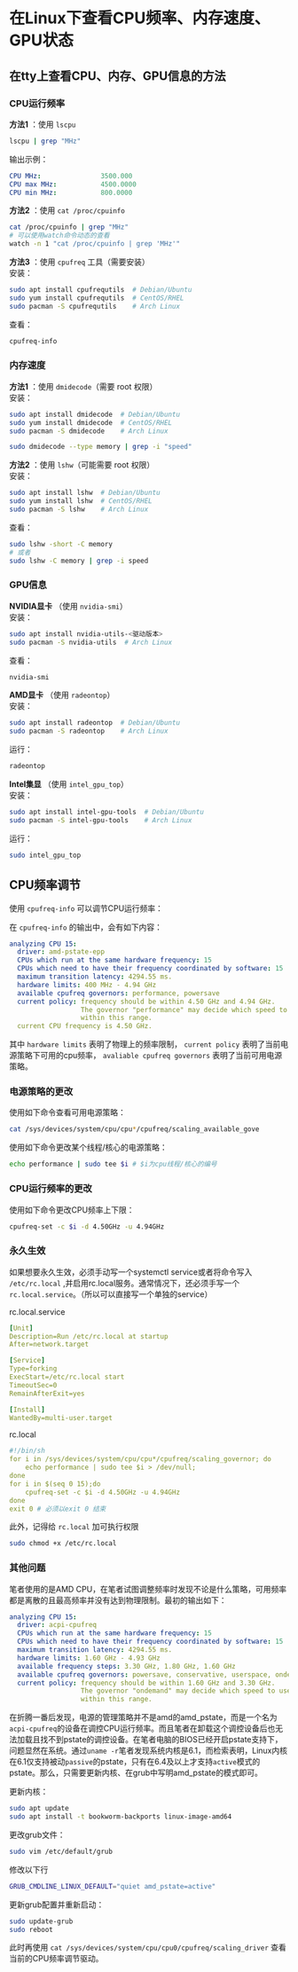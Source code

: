 # 在Linux下查看CPU频率、内存速度、GPU状态

## 在tty上查看CPU、内存、GPU信息的方法

### CPU运行频率

**方法1** ：使用 `lscpu`  
```bash
lscpu | grep "MHz"
```

输出示例：  
```yaml
CPU MHz:               3500.000
CPU max MHz:           4500.0000
CPU min MHz:           800.0000
```

**方法2** ：使用 `cat /proc/cpuinfo`  
```bash
cat /proc/cpuinfo | grep "MHz"
# 可以使用watch命令动态的查看
watch -n 1 "cat /proc/cpuinfo | grep 'MHz'"
```

**方法3** ：使用 `cpufreq` 工具（需要安装）  
安装：  
```bash
sudo apt install cpufrequtils  # Debian/Ubuntu
sudo yum install cpufrequtils  # CentOS/RHEL
sudo pacman -S cpufrequtils    # Arch Linux
```  

查看：  
```bash
cpufreq-info
```

### 内存速度

**方法1** ：使用 `dmidecode`（需要 root 权限）  
安装：  
```bash
sudo apt install dmidecode  # Debian/Ubuntu
sudo yum install dmidecode  # CentOS/RHEL
sudo pacman -S dmidecode    # Arch Linux
```

```bash
sudo dmidecode --type memory | grep -i "speed"
```  

**方法2** ：使用 `lshw`（可能需要 root 权限）  
安装：  
```bash
sudo apt install lshw  # Debian/Ubuntu
sudo yum install lshw  # CentOS/RHEL
sudo pacman -S lshw    # Arch Linux
```

查看：  
```bash
sudo lshw -short -C memory
# 或者
sudo lshw -C memory | grep -i speed
```

### GPU信息

**NVIDIA显卡** （使用 `nvidia-smi`）  
安装：  
```bash
sudo apt install nvidia-utils-<驱动版本>
sudo pacman -S nvidia-utils  # Arch Linux
```

查看：  
```bash
nvidia-smi
```

**AMD显卡** （使用 `radeontop`）  
安装：  
```bash
sudo apt install radeontop  # Debian/Ubuntu
sudo pacman -S radeontop    # Arch Linux
```

运行：  
```bash
radeontop
```  

**Intel集显** （使用 `intel_gpu_top`）  
安装：  
```bash
sudo apt install intel-gpu-tools  # Debian/Ubuntu
sudo pacman -S intel-gpu-tools    # Arch Linux
```  

运行：  
```bash
sudo intel_gpu_top
```

## CPU频率调节

使用 `cpufreq-info` 可以调节CPU运行频率：  

在 `cpufreq-info` 的输出中，会有如下内容：  
```yaml
analyzing CPU 15:
  driver: amd-pstate-epp
  CPUs which run at the same hardware frequency: 15
  CPUs which need to have their frequency coordinated by software: 15
  maximum transition latency: 4294.55 ms.
  hardware limits: 400 MHz - 4.94 GHz
  available cpufreq governors: performance, powersave
  current policy: frequency should be within 4.50 GHz and 4.94 GHz.
                  The governor "performance" may decide which speed to use
                  within this range.
  current CPU frequency is 4.50 GHz.
```

其中 `hardware limits` 表明了物理上的频率限制， `current policy` 表明了当前电源策略下可用的cpu频率， `avaliable cpufreq governors` 表明了当前可用电源策略。  

### 电源策略的更改

使用如下命令查看可用电源策略：  
```bash
cat /sys/devices/system/cpu/cpu*/cpufreq/scaling_available_gove
```

使用如下命令更改某个线程/核心的电源策略：  
```bash
echo performance | sudo tee $i # $i为cpu线程/核心的编号
```

### CPU运行频率的更改

使用如下命令更改CPU频率上下限：  
```bash
cpufreq-set -c $i -d 4.50GHz -u 4.94GHz
```

### 永久生效

如果想要永久生效，必须手动写一个systemctl service或者将命令写入 `/etc/rc.local` ,并启用rc.local服务。通常情况下，还必须手写一个`rc.local.service`。（所以可以直接写一个单独的service）  

rc.local.service  
```yaml
[Unit]
Description=Run /etc/rc.local at startup
After=network.target

[Service]
Type=forking
ExecStart=/etc/rc.local start
TimeoutSec=0
RemainAfterExit=yes

[Install]
WantedBy=multi-user.target
```

rc.local  
```yaml
#!/bin/sh
for i in /sys/devices/system/cpu/cpu*/cpufreq/scaling_governor; do
    echo performance | sudo tee $i > /dev/null;
done
for i in $(seq 0 15);do
    cpufreq-set -c $i -d 4.50GHz -u 4.94GHz
done
exit 0 # 必须以exit 0 结束
```

此外，记得给 `rc.local` 加可执行权限  
```bash
sudo chmod +x /etc/rc.local
```

### 其他问题

笔者使用的是AMD CPU，在笔者试图调整频率时发现不论是什么策略，可用频率都是离散的且最高频率并没有达到物理限制。最初的输出如下：  
```yaml
analyzing CPU 15:
  driver: acpi-cpufreq
  CPUs which run at the same hardware frequency: 15
  CPUs which need to have their frequency coordinated by software: 15
  maximum transition latency: 4294.55 ms.
  hardware limits: 1.60 GHz - 4.93 GHz
  available frequency steps: 3.30 GHz, 1.80 GHz, 1.60 GHz
  available cpufreq governors: powersave, conservative, userspace, ondemand, performance, schedutil
  current policy: frequency should be within 1.60 GHz and 3.30 GHz.
                  The governor "ondemand" may decide which speed to use
                  within this range.
```

在折腾一番后发现，电源的管理策略并不是amd的amd_pstate，而是一个名为`acpi-cpufreq`的设备在调控CPU运行频率。而且笔者在卸载这个调控设备后也无法加载且找不到pstate的调控设备。在笔者电脑的BIOS已经开启pstate支持下，问题显然在系统。通过`uname -r`笔者发现系统内核是6.1，而检索表明，Linux内核在6.1仅支持被动`passive`的pstate，只有在6.4及以上才支持`active`模式的pstate。那么，只需要更新内核、在grub中写明amd_pstate的模式即可。  

更新内核：  
```bash
sudo apt update
sudo apt install -t bookworm-backports linux-image-amd64
```

更改grub文件：  
```bash
sudo vim /etc/default/grub
```  
修改以下行  
```bash
GRUB_CMDLINE_LINUX_DEFAULT="quiet amd_pstate=active"
```
更新grub配置并重新启动：  
```bash
sudo update-grub
sudo reboot
```

此时再使用 `cat /sys/devices/system/cpu/cpu0/cpufreq/scaling_driver` 查看当前的CPU频率调节驱动。  
